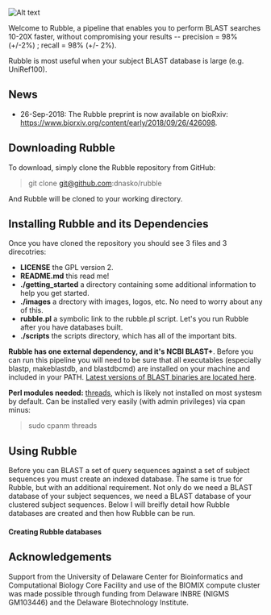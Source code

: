 ![Alt text](https://github.com/dnasko/rubble/blob/master/images/logo.png "RUBBLE!")

Welcome to Rubble, a pipeline that enables you to perform BLAST searches 10-20X faster, without compromising your results -- precision = 98% (+/-2%) ; recall = 98% (+/- 2%).

Rubble is most useful when your subject BLAST database is large (e.g. UniRef100).

## News

* 26-Sep-2018: The Rubble preprint is now available on bioRxiv: https://www.biorxiv.org/content/early/2018/09/26/426098.

## Downloading Rubble

To download, simply clone the Rubble repository from GitHub:

> git clone git@github.com:dnasko/rubble

And Rubble will be cloned to your working directory.

## Installing Rubble and its Dependencies

Once you have cloned the repository you should see 3 files and 3 direcotries:

* **LICENSE** the GPL version 2.
* **README.md** this read me!
* **./getting_started** a directory containing some additional information to help you get started.
* **./images** a drectory with images, logos, etc. No need to worry about any of this.
* **rubble.pl** a symbolic link to the rubble.pl script. Let's you run Rubble after you have databases built.
* **./scripts** the scripts directory, which has all of the important bits.

**Rubble has one external dependency, and it's NCBI BLAST+**. Before you can run this pipeline you will need to be sure that all executables (especially blastp, makeblastdb, and blastdbcmd) are installed on your machine and included in your PATH. [Latest versions of BLAST binaries are located here](https://blast.ncbi.nlm.nih.gov/Blast.cgi?PAGE_TYPE=BlastDocs&DOC_TYPE=Download).

**Perl modules needed:** [threads](http://search.cpan.org/~jdhedden/threads-2.09/lib/threads.pm), which is likely not installed on most systesm by default. Can be installed very easily (with admin privileges) via cpan minus:

> sudo cpanm threads

## Using Rubble

Before you can BLAST a set of query sequences against a set of subject sequences you must create an indexed database. The same is true for Rubble, but with an additional requirement. Not only do we need a BLAST database of your subject sequences, we need a BLAST database of your clustered subject sequences. Below I will breifly detail how Rubble databases are created and then how Rubble can be run.

#### Creating Rubble databases




## Acknowledgements

Support from the University of Delaware Center for Bioinformatics and Computational Biology Core Facility and use of the BIOMIX compute cluster was made possible through funding from Delaware INBRE (NIGMS GM103446) and the Delaware Biotechnology Institute.
